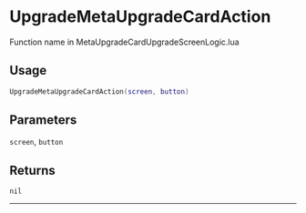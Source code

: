 # UpgradeMetaUpgradeCardAction
Function name in MetaUpgradeCardUpgradeScreenLogic.lua
## Usage
```lua
UpgradeMetaUpgradeCardAction(screen, button)
```
## Parameters
`screen`, `button`
## Returns
`nil`

---